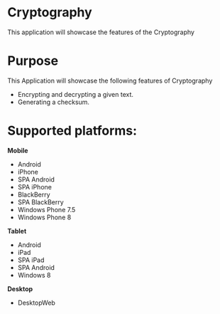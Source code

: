 Cryptography
==================

This application will showcase the features of the Cryptography


# Purpose
This Application will showcase the following features of Cryptography

* Encrypting and decrypting a given text.
* Generating a checksum.

# Supported platforms:
**Mobile**
 * Android
 * iPhone
 * SPA Android
 * SPA iPhone
 * BlackBerry
 * SPA BlackBerry
 * Windows Phone 7.5
 * Windows Phone 8
 
**Tablet** 
 * Android
 * iPad
 * SPA iPad
 * SPA Android
 * Windows 8
 
**Desktop**
 * DesktopWeb

